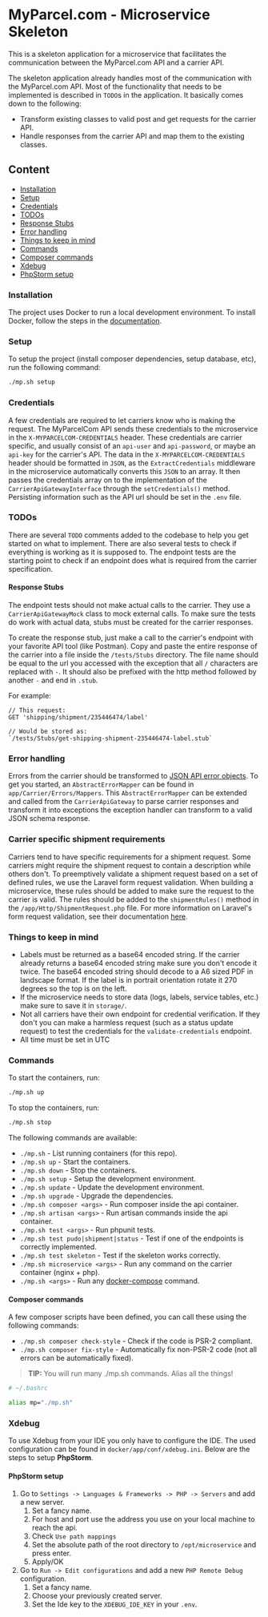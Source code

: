 # MyParcel.com - Microservice Skeleton

This is a skeleton application for a microservice that facilitates the communication between the MyParcel.com API and a carrier API.

The skeleton application already handles most of the communication with the MyParcel.com API.
Most of the functionality that needs to be implemented is described in `TODO`s in the application.
It basically comes down to the following:

- Transform existing classes to valid post and get requests for the carrier API.
- Handle responses from the carrier API and map them to the existing classes.

## Content
- [Installation](#installation)
- [Setup](#setup)
- [Credentials](#credentials)
- [TODOs](#todos)
- [Response Stubs](#response-stubs)
- [Error handling](#error-handling)
- [Things to keep in mind](#things-to-keep-in-mind)
- [Commands](#commands)
- [Composer commands](#composer-commands)
- [Xdebug](#xdebug)
- [PhpStorm setup](#phpstorm-setup)

### Installation
The project uses Docker to run a local development environment. To install Docker, follow the steps in the [documentation](https://docs.myparcel.com/development/docker/).

### Setup
To setup the project (install composer dependencies, setup database, etc), run the following command:
```bash
./mp.sh setup
```

### Credentials
A few credentials are required to let carriers know who is making the request. The MyParcelCom API sends these credentials to the microservice in the `X-MYPARCELCOM-CREDENTIALS` header. These credentials are carrier specific, and usually consist of an `api-user` and `api-password`, or maybe an `api-key` for the carrier's API. The data in the `X-MYPARCELCOM-CREDENTIALS` header should be formatted in `JSON`, as the `ExtractCredentials` middleware in the microservice automatically converts this `JSON` to an array. It then passes the credentials array on to the implementation of the `CarrierApiGatewayInterface` through the `setCredentials()` method.
Persisting information such as the API url should be set in the `.env` file.

### TODOs
There are several `TODO` comments added to the codebase to help you get started on what to implement. There are also several tests to check if everything is working as it is supposed to. The endpoint tests are the starting point to check if an endpoint does what is required from the carrier specification.

#### Response Stubs
The endpoint tests should not make actual calls to the carrier. They use a `CarrierApiGatewayMock` class to mock external calls. To make sure the tests do work with actual data, stubs must be created for the carrier responses.

To create the response stub, just make a call to the carrier's endpoint with your favorite API tool (like Postman). Copy and paste the entire response of the carrier into a file inside the `/tests/Stubs` directory. The file name should be equal to the url you accessed with the exception that all `/` characters are replaced with `-`. It should also be prefixed with the http method followed by another `-` and end in `.stub`.

For example:
```
// This request:
GET 'shipping/shipment/235446474/label'

// Would be stored as:
`/tests/Stubs/get-shipping-shipment-235446474-label.stub`
```

### Error handling
Errors from the carrier should be transformed to [JSON API error objects](https://jsonapi.org/format/#error-objects). To get you started, an `AbstractErrorMapper` can be found in `app/Carrier/Errors/Mappers`. This `AbstractErrorMapper` can be extended and called from the `CarrierApiGateway` to parse carrier responses and transform it into exceptions the exception handler can transform to a valid JSON schema response.

### Carrier specific shipment requirements
Carriers tend to have specific requirements for a shipment request. Some carriers might require the shipment request to contain a description while others don't.
To preemptively validate a shipment request based on a set of defined rules, we use the Laravel form request validation.
When building a microservice, these rules should be added to make sure the request to the carrier is valid.
The rules should be added to the `shipmentRules()` method in the `/app/Http/ShipmentRequest.php` file.
For more information on Laravel's form request validation, see their documentation [here](https://laravel.com/docs/5.5/validation#form-request-validation).

### Things to keep in mind
- Labels must be returned as a base64 encoded string. If the carrier already returns a base64 encoded string make sure you don't encode it twice. The base64 encoded string should decode to a A6 sized PDF in landscape format. If the label is in portrait orientation rotate it 270 degrees so the top is on the left.
- If the microservice needs to store data (logs, labels, service tables, etc.) make sure to save it in `storage/`.
- Not all carriers have their own endpoint for credential verification. If they don't you can make a harmless request (such as a status update request) to test the credentials for the `validate-credentials` endpoint.
- All time must be set in UTC

### Commands
To start the containers, run:
```bash
./mp.sh up
```

To stop the containers, run:
```bash
./mp.sh stop
```

The following commands are available:
- `./mp.sh` - List running containers (for this repo).
- `./mp.sh up` - Start the containers.
- `./mp.sh down` - Stop the containers.
- `./mp.sh setup` - Setup the development environment.
- `./mp.sh update` - Update the development environment.
- `./mp.sh upgrade` - Upgrade the dependencies.
- `./mp.sh composer <args>` - Run composer inside the api container.
- `./mp.sh artisan <args>` - Run artisan commands inside the api container.
- `./mp.sh test <args>` - Run phpunit tests.
- `./mp.sh test pudo|shipment|status` - Test if one of the endpoints is correctly implemented.
- `./mp.sh test skeleton` - Test if the skeleton works correctly.
- `./mp.sh microservice <args>` - Run any command on the carrier container (nginx + php).
- `./mp.sh <args>` - Run any [docker-compose](https://docs.docker.com/compose/reference/overview/) command.

#### Composer commands
A few composer scripts have been defined, you can call these using the following commands:
- `./mp.sh composer check-style` - Check if the code is PSR-2 compliant.
- `./mp.sh composer fix-style` - Automatically fix non-PSR-2 code (not all errors can be automatically fixed).

> **TIP:** You will run many ./mp.sh commands. Alias all the things!
```bash
# ~/.bashrc

alias mp="./mp.sh"
```

### Xdebug
To use Xdebug from your IDE you only have to configure the IDE. The used configuration can be found in `docker/app/conf/xdebug.ini`. Below are the steps to setup **PhpStorm**.

#### PhpStorm setup
1. Go to `Settings -> Languages & Frameworks -> PHP -> Servers` and add a new server.
    1. Set a fancy name.
    2. For host and port use the address you use on your local machine to reach the api.
    3. Check `Use path mappings`
    4. Set the absolute path of the root directory to `/opt/microservice` and press enter.
    5. Apply/OK
2. Go to `Run -> Edit configurations` and add a new `PHP Remote Debug` configuration.
    1. Set a fancy name.
    2. Choose your previously created server.
    3. Set the Ide key to the `XDEBUG_IDE_KEY` in your `.env`.
